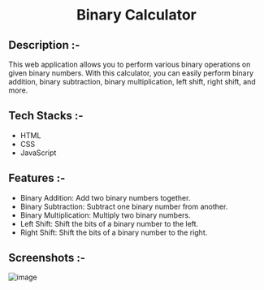# <p align="center">Binary Calculator</p>

## Description :-

This web application allows you to perform various binary operations on given binary numbers. With this calculator, you can easily perform binary addition, binary subtraction, binary multiplication, left shift, right shift, and more.

## Tech Stacks :-

- HTML
- CSS
- JavaScript

## Features :-

- Binary Addition: Add two binary numbers together.
- Binary Subtraction: Subtract one binary number from another.
- Binary Multiplication: Multiply two binary numbers.
- Left Shift: Shift the bits of a binary number to the left.
- Right Shift: Shift the bits of a binary number to the right.

## Screenshots :-

![image](https://github.com/Rakesh9100/CalcDiverse/assets/73993775/8a25411d-199c-47c8-9cd5-2e12d426ea58)
